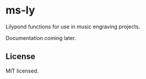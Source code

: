 # ms-ly

Lilypond functions for use in music engraving projects.

Documentation coming later.

## License

MIT licensed.
